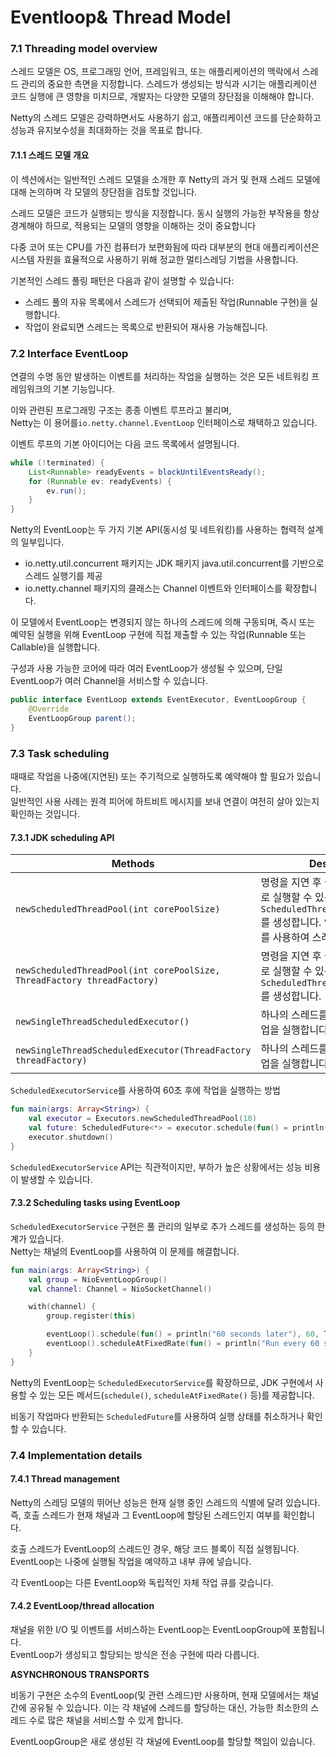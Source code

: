 # Eventloop& Thread Model

### 7.1 Threading model overview

스레드 모델은 OS, 프로그래밍 언어, 프레임워크, 또는 애플리케이션의 맥락에서 스레드 관리의 중요한 측면을 지정합니다. 스레드가 생성되는 방식과 시기는 애플리케이션 코드 실행에 큰 영향을 미치므로, 개발자는 다양한 모델의 장단점을 이해해야 합니다.&#x20;

Netty의 스레드 모델은 강력하면서도 사용하기 쉽고, 애플리케이션 코드를 단순화하고 성능과 유지보수성을 최대화하는 것을 목표로 합니다.&#x20;

#### 7.1.1 스레드 모델 개요

이 섹션에서는 일반적인 스레드 모델을 소개한 후 Netty의 과거 및 현재 스레드 모델에 대해 논의하며 각 모델의 장단점을 검토할 것입니다.

스레드 모델은 코드가 실행되는 방식을 지정합니다. 동시 실행의 가능한 부작용을 항상 경계해야 하므로, 적용되는 모델의 영향을 이해하는 것이 중요합니다

다중 코어 또는 CPU를 가진 컴퓨터가 보편화됨에 따라 대부분의 현대 애플리케이션은 시스템 자원을 효율적으로 사용하기 위해 정교한 멀티스레딩 기법을 사용합니다.&#x20;

기본적인 스레드 풀링 패턴은 다음과 같이 설명할 수 있습니다:

* 스레드 풀의 자유 목록에서 스레드가 선택되어 제출된 작업(Runnable 구현)을 실행합니다.
* 작업이 완료되면 스레드는 목록으로 반환되어 재사용 가능해집니다.

### 7.2 Interface EventLoop

연결의 수명 동안 발생하는 이벤트를 처리하는 작업을 실행하는 것은 모든 네트워킹 프레임워크의 기본 기능입니다.

이와 관련된 프로그래밍 구조는 종종 이벤트 루프라고 불리며, \
Netty는 이 용어를`io.netty.channel.EventLoop` 인터페이스로 채택하고 있습니다.

이벤트 루프의 기본 아이디어는 다음 코드 목록에서 설명됩니다.&#x20;

```java
while (!terminated) {
    List<Runnable> readyEvents = blockUntilEventsReady();
    for (Runnable ev: readyEvents) {
        ev.run();
    }
}
```

Netty의 EventLoop는 두 가지 기본 API(동시성 및 네트워킹)를 사용하는 협력적 설계의 일부입니다.

* io.netty.util.concurrent 패키지는 JDK 패키지 java.util.concurrent를 기반으로 스레드 실행기를 제공
* io.netty.channel 패키지의 클래스는 Channel 이벤트와 인터페이스를 확장합니다.

이 모델에서 EventLoop는 변경되지 않는 하나의 스레드에 의해 구동되며, 즉시 또는 예약된 실행을 위해 EventLoop 구현에 직접 제출할 수 있는 작업(Runnable 또는 Callable)을 실행합니다.&#x20;

구성과 사용 가능한 코어에 따라 여러 EventLoop가 생성될 수 있으며, 단일 EventLoop가 여러 Channel을 서비스할 수 있습니다.

```java
public interface EventLoop extends EventExecutor, EventLoopGroup {
    @Override
    EventLoopGroup parent();
}
```

### 7.3 Task scheduling

때때로 작업을 나중에(지연된) 또는 주기적으로 실행하도록 예약해야 할 필요가 있습니다. \
일반적인 사용 사례는 원격 피어에 하트비트 메시지를 보내 연결이 여전히 살아 있는지 확인하는 것입니다.&#x20;

#### 7.3.1 JDK scheduling API

| Methods                                                                 | Description                                                                                                  |
| ----------------------------------------------------------------------- | ------------------------------------------------------------------------------------------------------------ |
| `newScheduledThreadPool(int corePoolSize)`                              | 명령을 지연 후 실행하거나 주기적으로 실행할 수 있는 `ScheduledThreadExecutorService`를 생성합니다. 인수 `corePoolSize`를 사용하여 스레드 수를 계산합니다. |
| `newScheduledThreadPool(int corePoolSize, ThreadFactory threadFactory)` | 명령을 지연 후 실행하거나 주기적으로 실행할 수 있는 `ScheduledThreadExecutorService`를 생성합니다.                                       |
| `newSingleThreadScheduledExecutor()`                                    | 하나의 스레드를 사용하여 예약된 작업을 실행합니다.                                                                                 |
| `newSingleThreadScheduledExecutor(ThreadFactory threadFactory)`         | 하나의 스레드를 사용하여 예약된 작업을 실행합니다.                                                                                 |

`ScheduledExecutorService`를 사용하여 60초 후에 작업을 실행하는 방법

```kotlin
fun main(args: Array<String>) {
    val executor = Executors.newScheduledThreadPool(10)
    val future: ScheduledFuture<*> = executor.schedule(fun() = println("60 seconds later"), 60, TimeUnit.SECONDS)
    executor.shutdown()
}
```

`ScheduledExecutorService` API는 직관적이지만, 부하가 높은 상황에서는 성능 비용이 발생할 수 있습니다.&#x20;

#### 7.3.2 Scheduling tasks using EventLoop

`ScheduledExecutorService` 구현은 풀 관리의 일부로 추가 스레드를 생성하는 등의 한계가 있습니다.\
Netty는 채널의 EventLoop를 사용하여 이 문제를 해결합니다.

```kotlin
fun main(args: Array<String>) {
    val group = NioEventLoopGroup()
    val channel: Channel = NioSocketChannel()

    with(channel) {
        group.register(this)

        eventLoop().schedule(fun() = println("60 seconds later"), 60, TimeUnit.SECONDS)
        eventLoop().scheduleAtFixedRate(fun() = println("Run every 60 seconds"), 60, 60, TimeUnit.SECONDS)
    }
}
```

Netty의 EventLoop는 `ScheduledExecutorService`를 확장하므로, JDK 구현에서 사용할 수 있는 모든 메서드(`schedule()`, `scheduleAtFixedRate()` 등)를 제공합니다.&#x20;

비동기 작업마다 반환되는 `ScheduledFuture`를 사용하여 실행 상태를 취소하거나 확인할 수 있습니다.

### 7.4 Implementation details

#### 7.4.1 Thread management

Netty의 스레딩 모델의 뛰어난 성능은 현재 실행 중인 스레드의 식별에 달려 있습니다. \
즉, 호출 스레드가 현재 채널과 그 EventLoop에 할당된 스레드인지 여부를 확인합니다.&#x20;

호출 스레드가 EventLoop의 스레드인 경우, 해당 코드 블록이 직접 실행됩니다. \
EventLoop는 나중에 실행될 작업을 예약하고 내부 큐에 넣습니다.&#x20;

각 EventLoop는 다른 EventLoop와 독립적인 자체 작업 큐를 갖습니다.

#### 7.4.2 EventLoop/thread allocation

채널을 위한 I/O 및 이벤트를 서비스하는 EventLoop는 EventLoopGroup에 포함됩니다. \
EventLoop가 생성되고 할당되는 방식은 전송 구현에 따라 다릅니다.

**ASYNCHRONOUS TRANSPORTS**

비동기 구현은 소수의 EventLoop(및 관련 스레드)만 사용하며, 현재 모델에서는 채널 간에 공유될 수 있습니다. 이는 각 채널에 스레드를 할당하는 대신, 가능한 최소한의 스레드 수로 많은 채널을 서비스할 수 있게 합니다.

EventLoopGroup은 새로 생성된 각 채널에 EventLoop를 할당할 책임이 있습니다.

